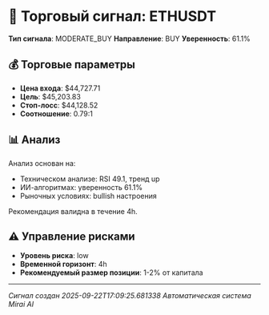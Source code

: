 
# 🎯 Торговый сигнал: ETHUSDT

**Тип сигнала**: MODERATE_BUY
**Направление**: BUY
**Уверенность**: 61.1%

## 💰 Торговые параметры
- **Цена входа**: $44,727.71
- **Цель**: $45,203.83
- **Стоп-лосс**: $44,128.52
- **Соотношение**: 0.79:1

## 📊 Анализ

Анализ основан на:
- Техническом анализе: RSI 49.1, тренд up
- ИИ-алгоритмах: уверенность 61.1%
- Рыночных условиях: bullish настроения

Рекомендация валидна в течение 4h.
        

## ⚠️ Управление рисками
- **Уровень риска**: low
- **Временной горизонт**: 4h
- **Рекомендуемый размер позиции**: 1-2% от капитала

---
*Сигнал создан 2025-09-22T17:09:25.681338*
*Автоматическая система Mirai AI*
        